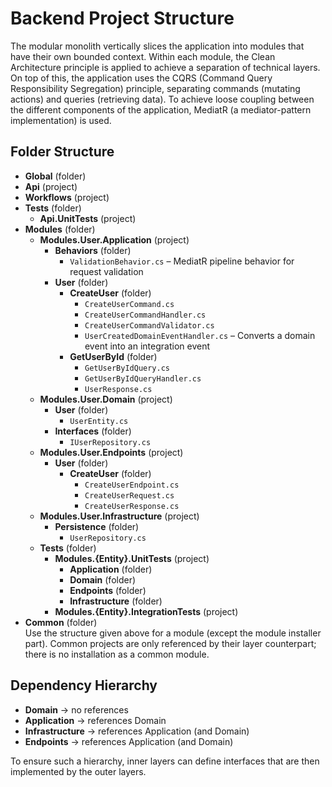 # Backend Project Structure

The modular monolith vertically slices the application into modules that have their own bounded context. Within each module, the Clean Architecture principle is applied to achieve a separation of technical layers. On top of this, the application uses the CQRS (Command Query Responsibility Segregation) principle, separating commands (mutating actions) and queries (retrieving data). To achieve loose coupling between the different components of the application, MediatR (a mediator-pattern implementation) is used.

## Folder Structure

- **Global** (folder)  
- **Api** (project)  
- **Workflows** (project)  
- **Tests** (folder)  
  - **Api.UnitTests** (project)  
- **Modules** (folder)  
  - **Modules.User.Application** (project) 
    - **Behaviors** (folder)  
      - `ValidationBehavior.cs` – MediatR pipeline behavior for request validation  
    - **User** (folder)  
      - **CreateUser** (folder)  
        - `CreateUserCommand.cs`  
        - `CreateUserCommandHandler.cs`  
        - `CreateUserCommandValidator.cs`  
        - `UserCreatedDomainEventHandler.cs` – Converts a domain event into an integration event  
      - **GetUserById** (folder)  
        - `GetUserByIdQuery.cs`  
        - `GetUserByIdQueryHandler.cs`  
        - `UserResponse.cs`  
  - **Modules.User.Domain** (project)  
    - **User** (folder)  
      - `UserEntity.cs`  
    - **Interfaces** (folder)  
      - `IUserRepository.cs`  
  - **Modules.User.Endpoints** (project)  
    - **User** (folder)  
      - **CreateUser** (folder)  
        - `CreateUserEndpoint.cs`  
        - `CreateUserRequest.cs`  
        - `CreateUserResponse.cs`  
  - **Modules.User.Infrastructure** (project)  
    - **Persistence** (folder)  
      - `UserRepository.cs`  
  - **Tests** (folder)  
    - **Modules.{Entity}.UnitTests** (project)  
      - **Application** (folder)  
      - **Domain** (folder)  
      - **Endpoints** (folder)  
      - **Infrastructure** (folder)  
    - **Modules.{Entity}.IntegrationTests** (project)  
- **Common** (folder)  
  Use the structure given above for a module (except the module installer part). Common projects are only referenced by their layer counterpart; there is no installation as a common module.

## Dependency Hierarchy

- **Domain** → no references  
- **Application** → references Domain  
- **Infrastructure** → references Application (and Domain)  
- **Endpoints** → references Application (and Domain)  

To ensure such a hierarchy, inner layers can define interfaces that are then implemented by the outer layers.
